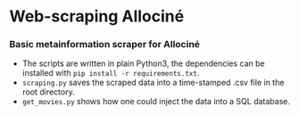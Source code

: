 # Web-scraping Allociné
### Basic metainformation scraper for Allociné

- The scripts are written in plain Python3, the dependencies can be installed with `pip install -r requirements.txt`.
- `scraping.py` saves the scraped data into a time-stamped .csv file in the root directory.
- `get_movies.py` shows how one could inject the data into a SQL database.